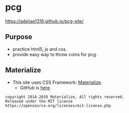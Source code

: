 # pcg
https://adeliae1316.github.io/pcg-site/

## Purpose
- practice html5, js and css.
- provide easy way to throw coins for pcg.

## Materialize
- This site uses CSS Framework: [Materialize](https://materializecss.com/).
  - GitHub is [here](https://github.com/Dogfalo/materialize).

```
copyright 2014-2019 Materialize, All rights reserved.
Released under the MIT license
https://opensource.org/licenses/mit-license.php
```
